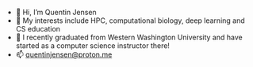 - 👋 Hi, I’m Quentin Jensen
- 👀 My interests include HPC, computational biology, deep learning and CS education
- 🌱 I recently graduated from Western Washington University and have started as a computer science instructor there!
- 📫 quentinjensen@proton.me

<!---
jensenq/jensenq is a ✨ special ✨ repository because its `README.md` (this file) appears on your GitHub profile.
You can click the Preview link to take a look at your changes.
--->
